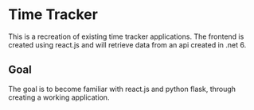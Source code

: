 # Time Tracker

This is a recreation of existing time tracker applications. The frontend is created using react.js and will retrieve data from an api created in .net 6.

## Goal

The goal is to become familiar with react.js and python flask, through creating a working application. 
